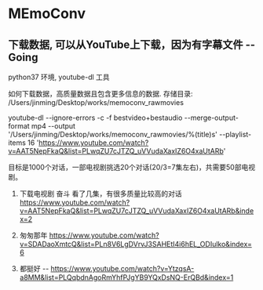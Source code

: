 # MEmoConv

## 下载数据, 可以从YouTube上下载，因为有字幕文件 --Going
python37 环境, youtube-dl 工具

如何下载数据，高质量数据且包含更多信息的数据.
存储目录:
/Users/jinming/Desktop/works/memoconv_rawmovies

youtube-dl --ignore-errors -c -f bestvideo+bestaudio --merge-output-format mp4 --output '/Users/jinming/Desktop/works/memoconv_rawmovies/%(title)s' --playlist-items 16 'https://www.youtube.com/watch?v=AAT5NepFkaQ&list=PLwqZU7cJTZQ_uVVudaXaxIZ6O4xaUtARb'

目标是1000个对话，一部电视剧挑选20个对话(20/3=7集左右)，共需要50部电视剧。

1. 下载电视剧 奋斗 看了几集，有很多质量比较高的对话
https://www.youtube.com/watch?v=AAT5NepFkaQ&list=PLwqZU7cJTZQ_uVVudaXaxIZ6O4xaUtARb&index=2

2. 匆匆那年
https://www.youtube.com/watch?v=SDADaoXmtcQ&list=PLn8V6LgDVrvJ3SAHEtI4i6hEL_ODIulko&index=6

3. 都挺好 --
https://www.youtube.com/watch?v=YtzqsA-a8MM&list=PLQqbdnAgoRmYhfPJgYB9YQxDsNQ-ErQBd&index=1
